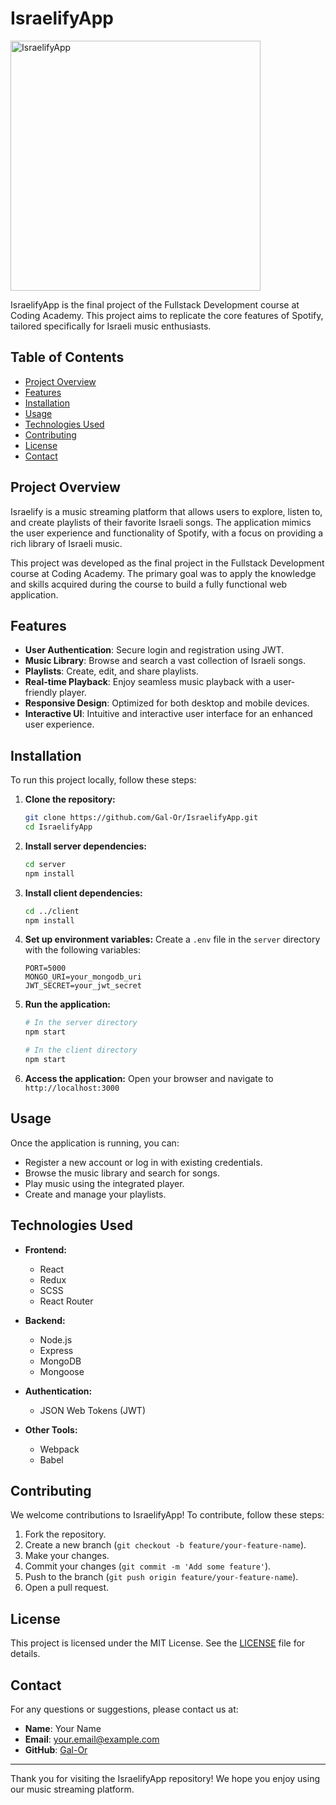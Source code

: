 # IsraelifyApp

<img src="https://github.com/Gal-Or/IsraelifyApp/assets/7868565/1d0e9429-e8fa-43db-8e26-58f1d2454238" alt="IsraelifyApp" width="400">


IsraelifyApp is the final project of the Fullstack Development course at Coding Academy. This project aims to replicate the core features of Spotify, tailored specifically for Israeli music enthusiasts. 

## Table of Contents
- [Project Overview](#project-overview)
- [Features](#features)
- [Installation](#installation)
- [Usage](#usage)
- [Technologies Used](#technologies-used)
- [Contributing](#contributing)
- [License](#license)
- [Contact](#contact)

## Project Overview

Israelify is a music streaming platform that allows users to explore, listen to, and create playlists of their favorite Israeli songs. The application mimics the user experience and functionality of Spotify, with a focus on providing a rich library of Israeli music.

This project was developed as the final project in the Fullstack Development course at Coding Academy. The primary goal was to apply the knowledge and skills acquired during the course to build a fully functional web application.

## Features

- **User Authentication**: Secure login and registration using JWT.
- **Music Library**: Browse and search a vast collection of Israeli songs.
- **Playlists**: Create, edit, and share playlists.
- **Real-time Playback**: Enjoy seamless music playback with a user-friendly player.
- **Responsive Design**: Optimized for both desktop and mobile devices.
- **Interactive UI**: Intuitive and interactive user interface for an enhanced user experience.

## Installation

To run this project locally, follow these steps:

1. **Clone the repository:**
    ```sh
    git clone https://github.com/Gal-Or/IsraelifyApp.git
    cd IsraelifyApp
    ```

2. **Install server dependencies:**
    ```sh
    cd server
    npm install
    ```

3. **Install client dependencies:**
    ```sh
    cd ../client
    npm install
    ```

4. **Set up environment variables:**
    Create a `.env` file in the `server` directory with the following variables:
    ```env
    PORT=5000
    MONGO_URI=your_mongodb_uri
    JWT_SECRET=your_jwt_secret
    ```

5. **Run the application:**
    ```sh
    # In the server directory
    npm start

    # In the client directory
    npm start
    ```

6. **Access the application:**
    Open your browser and navigate to `http://localhost:3000`

## Usage

Once the application is running, you can:

- Register a new account or log in with existing credentials.
- Browse the music library and search for songs.
- Play music using the integrated player.
- Create and manage your playlists.

## Technologies Used

- **Frontend:**
  - React
  - Redux
  - SCSS
  - React Router

- **Backend:**
  - Node.js
  - Express
  - MongoDB
  - Mongoose

- **Authentication:**
  - JSON Web Tokens (JWT)
  
- **Other Tools:**
  - Webpack
  - Babel

## Contributing

We welcome contributions to IsraelifyApp! To contribute, follow these steps:

1. Fork the repository.
2. Create a new branch (`git checkout -b feature/your-feature-name`).
3. Make your changes.
4. Commit your changes (`git commit -m 'Add some feature'`).
5. Push to the branch (`git push origin feature/your-feature-name`).
6. Open a pull request.

## License

This project is licensed under the MIT License. See the [LICENSE](LICENSE) file for details.

## Contact

For any questions or suggestions, please contact us at:

- **Name**: Your Name
- **Email**: your.email@example.com
- **GitHub**: [Gal-Or](https://github.com/Gal-Or)

---

Thank you for visiting the IsraelifyApp repository! We hope you enjoy using our music streaming platform.
